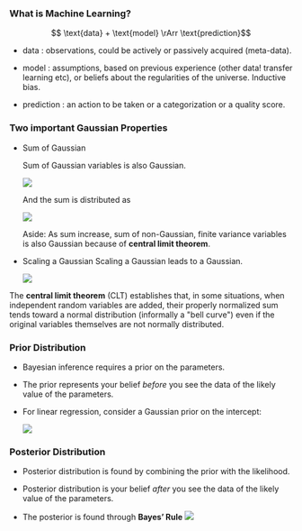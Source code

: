 ### What is Machine Learning?

$$ \text{data} + \text{model} \rArr \text{prediction}$$

-   $\text{data}$ : observations, could be actively or passively
    acquired (meta-data).

-   $\text{model}$ : assumptions, based on previous experience (other data!
    transfer learning etc), or beliefs about the regularities of
    the universe. Inductive bias.

-   $\text{prediction}$ : an action to be taken or a categorization or a
    quality score.

### Two important Gaussian Properties
- Sum of Gaussian

  Sum of Gaussian variables is also Gaussian.

  <img src="http://latex.codecogs.com/svg.latex?   y_{i} \sim \mathcal{N}(\mu_{i},\sigma_{i}^{2})" border="0"/> 

  And the sum is distributed as

  <img src="http://latex.codecogs.com/svg.latex? \sum y_{i} \sim \mathcal{N}(\sum \mu_{i},\sum \sigma_{i}^{2})" border="0"/> 

  Aside: As sum increase, sum of non-Gaussian, finite variance variables is also Gaussian because of **central limit theorem**.
- Scaling a Gaussian
  Scaling a Gaussian leads to a Gaussian.


  <img src="http://latex.codecogs.com/svg.latex?\omega y \sim \mathcal{N}(\omega \mu, \omega^{2}\sigma^{2})" border="0" />


The **central limit theorem** (CLT) establishes that, in some situations, when independent random variables are added, their properly normalized sum tends toward a normal distribution (informally a "bell curve") even if the original variables themselves are not normally distributed. 

### Prior Distribution

-   Bayesian inference requires a prior on the parameters.

-   The prior represents your belief *before* you see the data of the
    likely value of the parameters.

-   For linear regression, consider a Gaussian prior on the intercept:


    <img src="http://latex.codecogs.com/svg.latex? c\sim \mathcal{N}(0, \alpha_1)" border="0" />

### Posterior Distribution

-   Posterior distribution is found by combining the prior with
    the likelihood.

-   Posterior distribution is your belief *after* you see the data of
    the likely value of the parameters.

-   The posterior is found through **Bayes’ Rule**
     <img src="http://latex.codecogs.com/svg.latex?p(c|y) = \frac{p(y|c)p(c)}{p(y)}" border="0" />
